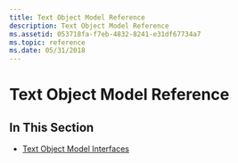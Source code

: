 ```yaml
---
title: Text Object Model Reference
description: Text Object Model Reference
ms.assetid: 053718fa-f7eb-4832-8241-e31df67734a7
ms.topic: reference
ms.date: 05/31/2018
---
```


# Text Object Model Reference

## In This Section

-   [Text Object Model Interfaces](bumper-text-object-model-reference-interfaces.md)

 

 




